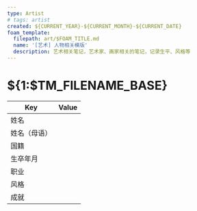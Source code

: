 ```yaml
---
type: Artist
# tags: artist
created: ${CURRENT_YEAR}-${CURRENT_MONTH}-${CURRENT_DATE}
foam_template:
  filepath: art/$FOAM_TITLE.md
  name: '[艺术] 人物相关模版'
  description: 艺术相关笔记，艺术家、画家相关的笔记，记录生平、风格等
---
```


# ${1:$TM_FILENAME_BASE}

| Key          | Value |
| ------------ | ----- |
| 姓名         |       |
| 姓名（母语） |       |
| 国籍         |       |
| 生卒年月     |       |
| 职业         |       |
| 风格         |       |
| 成就         |       |

